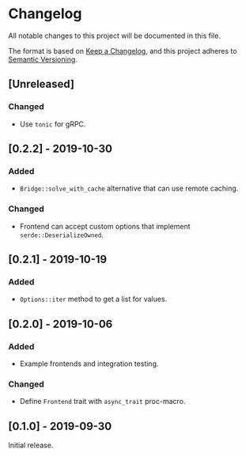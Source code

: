 # Changelog
All notable changes to this project will be documented in this file.

The format is based on [Keep a Changelog](https://keepachangelog.com/en/1.0.0/),
and this project adheres to [Semantic Versioning](https://semver.org/spec/v2.0.0.html).

## [Unreleased]
### Changed
- Use `tonic` for gRPC.

## [0.2.2] - 2019-10-30
### Added
- `Bridge::solve_with_cache` alternative that can use remote caching.

### Changed
- Frontend can accept custom options that implement `serde::DeserializeOwned`.

## [0.2.1] - 2019-10-19
### Added
- `Options::iter` method to get a list for values.

## [0.2.0] - 2019-10-06
### Added
- Example frontends and integration testing.

### Changed
- Define `Frontend` trait with `async_trait` proc-macro.

## [0.1.0] - 2019-09-30
Initial release.
